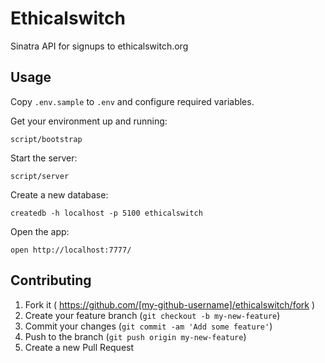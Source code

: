 # Ethicalswitch

Sinatra API for signups to ethicalswitch.org

## Usage

Copy `.env.sample` to `.env` and configure required variables.

Get your environment up and running:

    script/bootstrap

Start the server:

    script/server

Create a new database:

    createdb -h localhost -p 5100 ethicalswitch

Open the app:

    open http://localhost:7777/

## Contributing

1. Fork it ( https://github.com/[my-github-username]/ethicalswitch/fork )
2. Create your feature branch (`git checkout -b my-new-feature`)
3. Commit your changes (`git commit -am 'Add some feature'`)
4. Push to the branch (`git push origin my-new-feature`)
5. Create a new Pull Request
